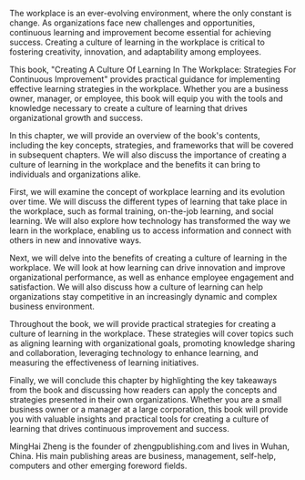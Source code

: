 

The workplace is an ever-evolving environment, where the only constant is change. As organizations face new challenges and opportunities, continuous learning and improvement become essential for achieving success. Creating a culture of learning in the workplace is critical to fostering creativity, innovation, and adaptability among employees.

This book, "Creating A Culture Of Learning In The Workplace: Strategies For Continuous Improvement" provides practical guidance for implementing effective learning strategies in the workplace. Whether you are a business owner, manager, or employee, this book will equip you with the tools and knowledge necessary to create a culture of learning that drives organizational growth and success.

In this chapter, we will provide an overview of the book's contents, including the key concepts, strategies, and frameworks that will be covered in subsequent chapters. We will also discuss the importance of creating a culture of learning in the workplace and the benefits it can bring to individuals and organizations alike.

First, we will examine the concept of workplace learning and its evolution over time. We will discuss the different types of learning that take place in the workplace, such as formal training, on-the-job learning, and social learning. We will also explore how technology has transformed the way we learn in the workplace, enabling us to access information and connect with others in new and innovative ways.

Next, we will delve into the benefits of creating a culture of learning in the workplace. We will look at how learning can drive innovation and improve organizational performance, as well as enhance employee engagement and satisfaction. We will also discuss how a culture of learning can help organizations stay competitive in an increasingly dynamic and complex business environment.

Throughout the book, we will provide practical strategies for creating a culture of learning in the workplace. These strategies will cover topics such as aligning learning with organizational goals, promoting knowledge sharing and collaboration, leveraging technology to enhance learning, and measuring the effectiveness of learning initiatives.

Finally, we will conclude this chapter by highlighting the key takeaways from the book and discussing how readers can apply the concepts and strategies presented in their own organizations. Whether you are a small business owner or a manager at a large corporation, this book will provide you with valuable insights and practical tools for creating a culture of learning that drives continuous improvement and success.

MingHai Zheng is the founder of zhengpublishing.com and lives in Wuhan, China. His main publishing areas are business, management, self-help, computers and other emerging foreword fields.
